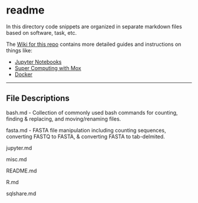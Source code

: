# readme
 In this directory code snippets are organized in separate markdown files based on software, task, etc.
 
 The [Wiki for this repo](https://github.com/RobertsLab/code/wiki) contains more detailed guides and instructions on things like:
 
 - [Jupyter Notebooks](https://github.com/RobertsLab/code/wiki/Jupyter-Notebook-Guide)
 - [Super Computing with Mox](https://github.com/RobertsLab/hyak_mox/wiki)
 - [Docker](https://github.com/RobertsLab/code/wiki/docker)

---

## File Descriptions

bash.md - Collection of commonly used bash commands for counting, finding & replacing, and moving/renaming files.

fasta.md - FASTA file manipulation including counting sequences, converting FASTQ to FASTA, & converting FASTA to tab-delmited.

jupyter.md

misc.md

README.md

R.md

sqlshare.md
